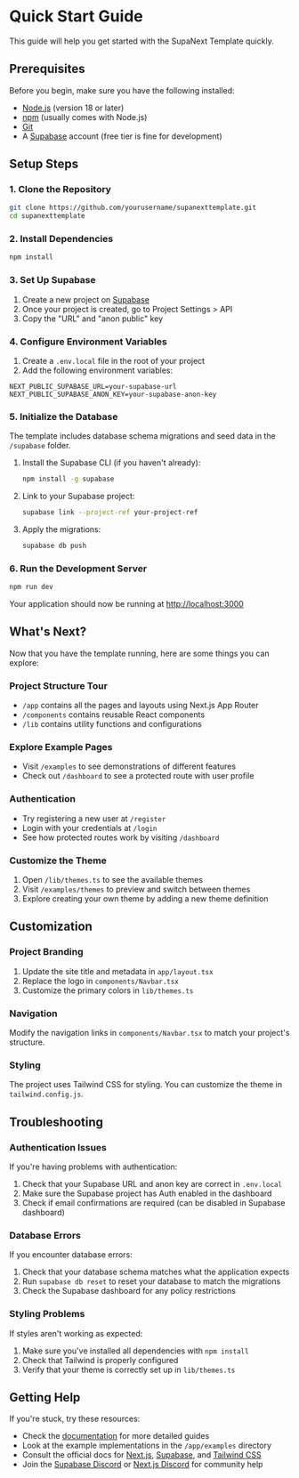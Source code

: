 # Quick Start Guide

This guide will help you get started with the SupaNext Template quickly.

## Prerequisites

Before you begin, make sure you have the following installed:

- [Node.js](https://nodejs.org/) (version 18 or later)
- [npm](https://www.npmjs.com/) (usually comes with Node.js)
- [Git](https://git-scm.com/)
- A [Supabase](https://supabase.com/) account (free tier is fine for development)

## Setup Steps

### 1. Clone the Repository

```bash
git clone https://github.com/yourusername/supanexttemplate.git
cd supanexttemplate
```

### 2. Install Dependencies

```bash
npm install
```

### 3. Set Up Supabase

1. Create a new project on [Supabase](https://app.supabase.com/)
2. Once your project is created, go to Project Settings > API
3. Copy the "URL" and "anon public" key

### 4. Configure Environment Variables

1. Create a `.env.local` file in the root of your project
2. Add the following environment variables:

```
NEXT_PUBLIC_SUPABASE_URL=your-supabase-url
NEXT_PUBLIC_SUPABASE_ANON_KEY=your-supabase-anon-key
```

### 5. Initialize the Database

The template includes database schema migrations and seed data in the `/supabase` folder.

1. Install the Supabase CLI (if you haven't already):
   ```bash
   npm install -g supabase
   ```

2. Link to your Supabase project:
   ```bash
   supabase link --project-ref your-project-ref
   ```

3. Apply the migrations:
   ```bash
   supabase db push
   ```

### 6. Run the Development Server

```bash
npm run dev
```

Your application should now be running at [http://localhost:3000](http://localhost:3000)

## What's Next?

Now that you have the template running, here are some things you can explore:

### Project Structure Tour

- `/app` contains all the pages and layouts using Next.js App Router
- `/components` contains reusable React components
- `/lib` contains utility functions and configurations

### Explore Example Pages

- Visit `/examples` to see demonstrations of different features
- Check out `/dashboard` to see a protected route with user profile

### Authentication

- Try registering a new user at `/register`
- Login with your credentials at `/login`
- See how protected routes work by visiting `/dashboard`

### Customize the Theme

1. Open `/lib/themes.ts` to see the available themes
2. Visit `/examples/themes` to preview and switch between themes
3. Explore creating your own theme by adding a new theme definition

## Customization

### Project Branding

1. Update the site title and metadata in `app/layout.tsx`
2. Replace the logo in `components/Navbar.tsx`
3. Customize the primary colors in `lib/themes.ts`

### Navigation

Modify the navigation links in `components/Navbar.tsx` to match your project's structure.

### Styling

The project uses Tailwind CSS for styling. You can customize the theme in `tailwind.config.js`.

## Troubleshooting

### Authentication Issues

If you're having problems with authentication:

1. Check that your Supabase URL and anon key are correct in `.env.local`
2. Make sure the Supabase project has Auth enabled in the dashboard
3. Check if email confirmations are required (can be disabled in Supabase dashboard)

### Database Errors

If you encounter database errors:

1. Check that your database schema matches what the application expects
2. Run `supabase db reset` to reset your database to match the migrations
3. Check the Supabase dashboard for any policy restrictions

### Styling Problems

If styles aren't working as expected:

1. Make sure you've installed all dependencies with `npm install`
2. Check that Tailwind is properly configured
3. Verify that your theme is correctly set up in `lib/themes.ts`

## Getting Help

If you're stuck, try these resources:

- Check the [documentation](./README.md) for more detailed guides
- Look at the example implementations in the `/app/examples` directory
- Consult the official docs for [Next.js](https://nextjs.org/docs), [Supabase](https://supabase.com/docs), and [Tailwind CSS](https://tailwindcss.com/docs)
- Join the [Supabase Discord](https://discord.supabase.com) or [Next.js Discord](https://discord.gg/nextjs) for community help